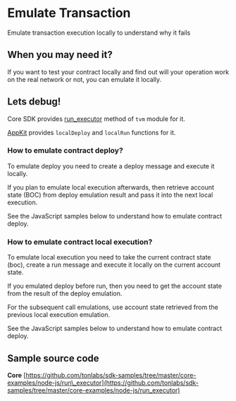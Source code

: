 # Emulate Transaction

Emulate transaction execution locally to understand why it fails

## When you may need it?

If you want to test your contract locally and find out will your operation work on the real network or not, you can emulate it locally.

## Lets debug!

Core SDK provides [run\_executor](../../reference/types-and-methods/mod_tvm.md#run_executor) method of `tvm` module for it.

[AppKit](https://github.com/tonlabs/ever-appkit-js) provides `localDeploy` and `localRun` functions for it.

### How to emulate contract deploy?

To emulate deploy you need to create a deploy message and execute it locally.

If you plan to emulate local execution afterwards, then retrieve account state (BOC) from deploy emulation result and pass it into the next local execution.

See the JavaScript samples below to understand how to emulate contract deploy.

### How to emulate contract local execution?

To emulate local execution you need to take the current contract state (boc), create a run message and execute it locally on the current account state.

If you emulated deploy before run, then you need to get the account state from the result of the deploy emulation.

For the subsequent call emulations, use account state retrieved from the previous local execution emulation.

See the JavaScript samples below to understand how to emulate contract deploy.

## Sample source code

**Core** [https://github.com/tonlabs/sdk-samples/tree/master/core-examples/node-js/run\_executor](https://github.com/tonlabs/sdk-samples/tree/master/core-examples/node-js/run_executor)
